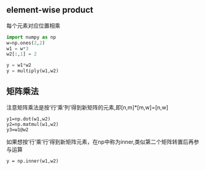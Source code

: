 ## element-wise product

每个元素对应位置相乘

```py
import numpy as np
w=np.ones(2,2)
w1 = w*3
w2[:,1] = 2

y = w1*w2
y = multiply(w1,w2)
```

## 矩阵乘法

注意矩阵乘法是按‘行’乘‘列’得到新矩阵的元素,即[n,m]*[m,w]=[n,w]

```
y1=np.dot(w1,w2)
y2=np.matmul(w1,w2)
y3=w1@w2
```
如果想按‘行’乘‘行’得到新矩阵元素，在np中称为inner,类似第二个矩阵转置后再参与运算

```
y = np.inner(w1,w2)
```



